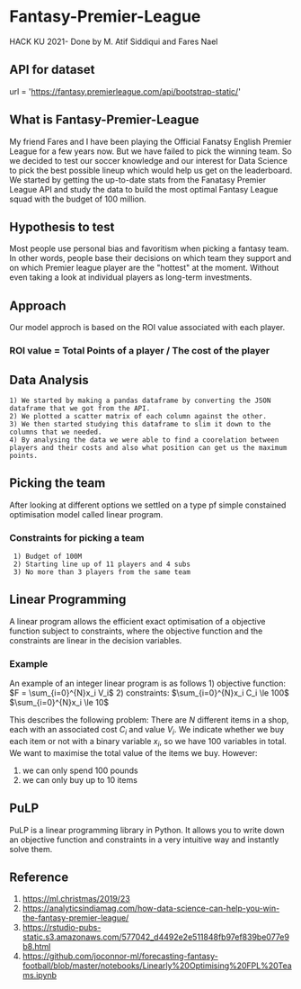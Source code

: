 # Fantasy-Premier-League
HACK KU 2021- Done by M. Atif Siddiqui and Fares Nael

## API for dataset
url = 'https://fantasy.premierleague.com/api/bootstrap-static/'

## What is Fantasy-Premier-League
My friend Fares and I have been playing the Official Fanatsy English Premier League for a few years now. But we have failed to pick the winning team. So we decided
to test our soccer knowledge and our interest for Data Science to pick the best possible lineup which would help us get on the leaderboard. 
We started by getting the up-to-date stats from the Fanatasy Premier League API and study the data to build the most optimal Fantasy League squad with the budget of 
100 million. 

## Hypothesis to test 
Most people use personal bias and favoritism when picking a fantasy team. In other words, people base their decisions on which team they support and on which Premier league player are the "hottest" at the moment. Without even taking a look at individual players as long-term investments. 

## Approach
Our model approch is based on the ROI value associated with each player. 
### ROI value = Total Points of a player / The cost of the player 

## Data Analysis 
    1) We started by making a pandas dataframe by converting the JSON dataframe that we got from the API. 
    2) We plotted a scatter matrix of each column against the other.  
    3) We then started studying this dataframe to slim it down to the columns that we needed. 
    4) By analysing the data we were able to find a coorelation between players and their costs and also what position can get us the maximum points. 
  
## Picking the team 
After looking at different options we settled on a type pf simple constained optimisation model called linear program. 
### Constraints for picking a team
     1) Budget of 100M
     2) Starting line up of 11 players and 4 subs
     3) No more than 3 players from the same team
                          
## Linear Programming 
A linear program allows the efficient exact optimisation of a objective function subject to constraints, where the objective function and the constraints are linear in the decision variables. 

### Example
An example of an integer linear program is as follows
    1) objective function: $F = \sum_{i=0}^{N}x_i V_i$
    2) constraints: $\sum_{i=0}^{N}x_i C_i \le 100$
             $\sum_{i=0}^{N}x_i \le 10$

This describes the following problem: There are $N$ different items in a shop, each with an associated cost $C_i$ and value $V_i$. We indicate whether we buy each item or not with a binary variable $x_i$, so we have 100 variables in total. We want to maximise the total value of the items we buy. However:
  1) we can only spend 100 pounds
  2) we can only buy up to 10 items

## PuLP
PuLP is a linear programming library in Python. It allows you to write down an objective function and constraints in a very intuitive way and instantly solve them.

## Reference 
1) https://ml.christmas/2019/23
2) https://analyticsindiamag.com/how-data-science-can-help-you-win-the-fantasy-premier-league/
3) https://rstudio-pubs-static.s3.amazonaws.com/577042_d4492e2e511848fb97ef839be077e9b8.html
4) https://github.com/joconnor-ml/forecasting-fantasy-football/blob/master/notebooks/Linearly%20Optimising%20FPL%20Teams.ipynb
